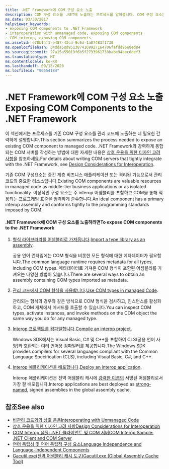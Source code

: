 ```yaml
---
title: .NET Framework에 COM 구성 요소 노출
description: COM 구성 요소를 .NET에 노출하는 프로세스를 알아봅니다. COM 구성 요소는 중간 계층 비즈니스 애플리케이션 또는 격리된 기능으로서 관리 코드에 유용합니다.
ms.date: 03/30/2017
helpviewer_keywords:
- exposing COM components to .NET Framework
- interoperation with unmanaged code, exposing COM components
- COM interop, exposing COM components
ms.assetid: e78b14f1-e487-43cd-9c6d-1a07483f1730
ms.openlocfilehash: 34dda58d9513874169927164706fafdd95e8ed84
ms.sourcegitcommit: 27a15a55019f6b5f2733961738babe94aec0def3
ms.translationtype: HT
ms.contentlocale: ko-KR
ms.lasthandoff: 09/15/2020
ms.locfileid: "90554184"
---
```

# <a name="exposing-com-components-to-the-net-framework"></a><span data-ttu-id="011e7-104">.NET Framework에 COM 구성 요소 노출</span><span class="sxs-lookup"><span data-stu-id="011e7-104">Exposing COM Components to the .NET Framework</span></span>
<span data-ttu-id="011e7-105">이 섹션에서는 프로세스를 기존 COM 구성 요소를 관리 코드에 노출하는 데 필요한 간략하게 설명합니다.</span><span class="sxs-lookup"><span data-stu-id="011e7-105">This section summarizes the process needed to expose an existing COM component to managed code.</span></span> <span data-ttu-id="011e7-106">.NET Framework와 강력하게 통합되는 COM 서버를 작성하는 방법에 대한 자세한 내용은 [상호 운용을 위한 디자인 고려 사항](/previous-versions/dotnet/netframework-4.0/61aax4kh(v=vs.100))을 참조하세요.</span><span class="sxs-lookup"><span data-stu-id="011e7-106">For details about writing COM servers that tightly integrate with the .NET Framework, see [Design Considerations for Interoperation](/previous-versions/dotnet/netframework-4.0/61aax4kh(v=vs.100)).</span></span>
  
 <span data-ttu-id="011e7-107">기존 COM 구성요소는 중간 계층 비즈니스 애플리케이션 또는 격리된 기능으로서 관리 코드의 중요한 리소스입니다.</span><span class="sxs-lookup"><span data-stu-id="011e7-107">Existing COM components are valuable resources in managed code as middle-tier business applications or as isolated functionality.</span></span> <span data-ttu-id="011e7-108">이상적인 구성 요소는 주 interop 어셈블리를 포함하고 COM을 통해 적용되는 프로그래밍 표준을 엄격하게 준수합니다.</span><span class="sxs-lookup"><span data-stu-id="011e7-108">An ideal component has a primary interop assembly and conforms tightly to the programming standards imposed by COM.</span></span>  
  
#### <a name="to-expose-com-components-to-the-net-framework"></a><span data-ttu-id="011e7-109">.NET Framework에 COM 구성 요소를 노출하려면</span><span class="sxs-lookup"><span data-stu-id="011e7-109">To expose COM components to the .NET Framework</span></span>  
  
1. <span data-ttu-id="011e7-110">[형식 라이브러리를 어셈블리로 가져옵니다](importing-a-type-library-as-an-assembly.md).</span><span class="sxs-lookup"><span data-stu-id="011e7-110">[Import a type library as an assembly](importing-a-type-library-as-an-assembly.md).</span></span>  
  
     <span data-ttu-id="011e7-111">공용 언어 런타임에는 COM 형식을 비롯한 모든 형식에 대한 메타데이터가 필요합니다.</span><span class="sxs-lookup"><span data-stu-id="011e7-111">The common language runtime requires metadata for all types, including COM types.</span></span> <span data-ttu-id="011e7-112">메타데이터로 가져온 COM 형식이 포함된 어셈블리를 가져오는 다양한 방법이 있습니다.</span><span class="sxs-lookup"><span data-stu-id="011e7-112">There are several ways to obtain an assembly containing COM types imported as metadata.</span></span>  
  
2. <span data-ttu-id="011e7-113">[관리 코드에서 COM 형식을 사용합니다](/previous-versions/dotnet/netframework-4.0/3y76b69k(v=vs.100)).</span><span class="sxs-lookup"><span data-stu-id="011e7-113">[Use COM types in managed Code](/previous-versions/dotnet/netframework-4.0/3y76b69k(v=vs.100)).</span></span>  
  
     <span data-ttu-id="011e7-114">관리되는 형식의 경우와 같은 방식으로 COM 형식을 검사하고, 인스턴스를 활성화하고, COM 개체에서 메서드를 호출할 수 있습니다.</span><span class="sxs-lookup"><span data-stu-id="011e7-114">You can inspect COM types, activate instances, and invoke methods on the COM object the same way you do for any managed type.</span></span>  
  
3. <span data-ttu-id="011e7-115">[Interop 프로젝트를 컴파일합니다](compiling-an-interop-project.md).</span><span class="sxs-lookup"><span data-stu-id="011e7-115">[Compile an interop project](compiling-an-interop-project.md).</span></span>  
  
     <span data-ttu-id="011e7-116">Windows SDK에서는 Visual Basic, C# 및 C++를 포함하여 CLS(공용 언어 사양)와 호환되는 여러 언어용 컴파일러를 제공합니다.</span><span class="sxs-lookup"><span data-stu-id="011e7-116">The Windows SDK provides compilers for several languages compliant with the Common Language Specification (CLS), including Visual Basic, C#, and C++.</span></span>  
  
4. <span data-ttu-id="011e7-117">[Interop 애플리케이션을 배포합니다](deploying-an-interop-application.md).</span><span class="sxs-lookup"><span data-stu-id="011e7-117">[Deploy an interop application](deploying-an-interop-application.md).</span></span>  
  
     <span data-ttu-id="011e7-118">Interop 애플리케이션은 전역 어셈블리 캐시에 [강력한 이름의](../../standard/assembly/strong-named.md) 서명된 어셈블리로서 가장 잘 배포됩니다.</span><span class="sxs-lookup"><span data-stu-id="011e7-118">Interop applications are best deployed as [strong-named](../../standard/assembly/strong-named.md), signed assemblies in the global assembly cache.</span></span>  
  
## <a name="see-also"></a><span data-ttu-id="011e7-119">참조</span><span class="sxs-lookup"><span data-stu-id="011e7-119">See also</span></span>

- [<span data-ttu-id="011e7-120">비관리 코드와의 상호 운용</span><span class="sxs-lookup"><span data-stu-id="011e7-120">Interoperating with Unmanaged Code</span></span>](index.md)
- <span data-ttu-id="011e7-121">[상호 운용을 위한 디자인 고려 사항](/previous-versions/dotnet/netframework-4.0/61aax4kh(v=vs.100))</span><span class="sxs-lookup"><span data-stu-id="011e7-121">[Design Considerations for Interoperation](/previous-versions/dotnet/netframework-4.0/61aax4kh(v=vs.100))</span></span>
- [<span data-ttu-id="011e7-122">COM Interop 샘플: .NET 클라이언트 및 COM 서버</span><span class="sxs-lookup"><span data-stu-id="011e7-122">COM Interop Sample: .NET Client and COM Server</span></span>](com-interop-sample-net-client-and-com-server.md)
- [<span data-ttu-id="011e7-123">언어 독립성 및 언어 독립적 구성 요소</span><span class="sxs-lookup"><span data-stu-id="011e7-123">Language Independence and Language-Independent Components</span></span>](../../standard/language-independence-and-language-independent-components.md)
- [<span data-ttu-id="011e7-124">Gacutil.exe(전역 어셈블리 캐시 도구)</span><span class="sxs-lookup"><span data-stu-id="011e7-124">Gacutil.exe (Global Assembly Cache Tool)</span></span>](../tools/gacutil-exe-gac-tool.md)
